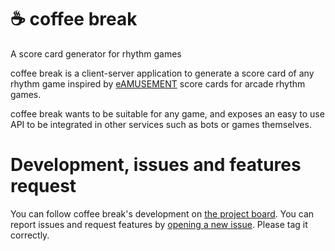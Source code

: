 # :coffee: coffee break
A score card generator for rhythm games

coffee break is a client-server application to generate a score card of any rhythm game inspired by [eAMUSEMENT](https://p.eagate.573.jp) score cards for arcade rhythm games.

coffee break wants to be suitable for any game, and exposes an easy to use API to be integrated in other services such as bots or games themselves.

# Development, issues and features request

You can follow coffee break's development on [the project board](https://github.com/asso-msn/coffee-break/projects/). You can report issues and request features by [opening a new issue](https://github.com/asso-msn/coffee-break/issues/new). Please tag it correctly.
